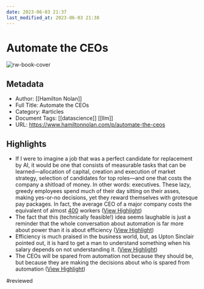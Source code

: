 ```yaml
---
date: 2023-06-03 21:37
last_modified_at: 2023-06-03 21:38
---
```

# Automate the CEOs

![rw-book-cover](https://substackcdn.com/image/fetch/w_1200,h_600,c_limit,f_jpg,q_auto:good,fl_progressive:steep/https%3A%2F%2Fsubstack-post-media.s3.amazonaws.com%2Fpublic%2Fimages%2F6c90bcb7-e2d9-4e83-8752-7942a2a93c7a_4078x2774.jpeg)

## Metadata
- Author: [[Hamilton Nolan]]
- Full Title: Automate the CEOs
- Category: #articles
- Document Tags: [[datascience]] [[llm]]
- URL: https://www.hamiltonnolan.com/p/automate-the-ceos

## Highlights
- If I were to imagine a job that was a perfect candidate for replacement by AI, it would be one that consists of measurable tasks that can be learned—allocation of capital, creation and execution of market strategy, selection of candidates for top roles—and one that costs the company a shitload of money. In other words: executives. These lazy, greedy employees spend much of their day sitting on their asses, making yes-or-no decisions, yet they reward themselves with grotesque pay packages. In fact, the average CEO of a major company costs the equivalent of almost [400](https://www.epi.org/publication/ceo-pay-in-2021/) workers ([View Highlight](https://read.readwise.io/read/01h20k9mfwr31pa7pqy83hezfp))
- The fact that this (technically feasible!) idea seems laughable is just a reminder that the whole conversation about automation is far more about power than it is about efficiency ([View Highlight](https://read.readwise.io/read/01h20kc6jj6bzkk10t428am9p8))
- Efficiency is much praised in the business world, but, as Upton Sinclair pointed out, it is hard to get a man to understand something when his salary depends on not understanding it. ([View Highlight](https://read.readwise.io/read/01h20kcnxz5v6wv7zcw58t9yj0))
- The CEOs will be spared from automation not because they should be, but because they are making the decisions about who is spared from automation ([View Highlight](https://read.readwise.io/read/01h20kd2xsc55k975etnhrmdb6))

#reviewed 
